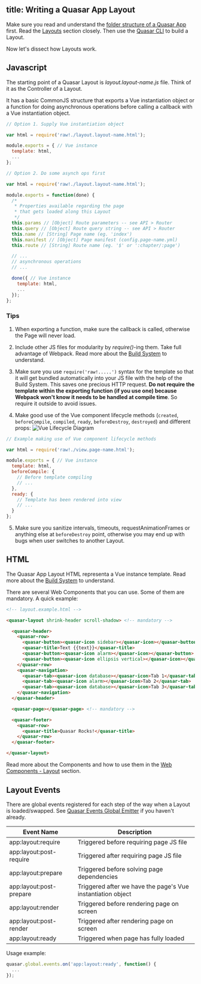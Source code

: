 title: Writing a Quasar App Layout
---

Make sure you read and understand the [folder structure of a Quasar App](/guide/quasar-app-structure.html) first.
Read the [Layouts](/guide/quasar-app-structure.html#Layouts) section closely. Then use the [Quasar CLI](/guide/cli-commands.html#Layouts) to build a Layout.

Now let's dissect how Layouts work.

## Javascript
The starting point of a Quasar Layout is *layout.layout-name.js* file. Think of it as the Controller of a Layout.

It has a basic CommonJS structure that exports a Vue instantiation object or a function for doing asynchronous operations before calling a callback with a Vue instantiation object.

``` js
// Option 1. Supply Vue instantiation object

var html = require('raw!./layout.layout-name.html');

module.exports = { // Vue instance
  template: html,
  ...
};
```

``` js
// Option 2. Do some asynch ops first

var html = require('raw!./layout.layout-name.html');

module.exports = function(done) {
  /*
   * Properties available regarding the page
   * that gets loaded along this Layout
   */
  this.params // [Object] Route parameters -- see API > Router
  this.query // [Object] Route query string -- see API > Router
  this.name // [String] Page name (eg. 'index')
  this.manifest // [Object] Page manifest (config.page-name.yml)
  this.route // [String] Route name (eg. '$' or ':chapter/:page')

  // ...
  // asynchronous operations
  // ...

  done({ // Vue instance
    template: html,
    ...
  });
};
```

### Tips

1. When exporting a function, make sure the callback is called, otherwise the Page will never load.

2. Include other JS files for modularity by *require()*-ing them. Take full advantage of Webpack.
Read more about the [Build System](/guide/quasar-build-system.html) to understand.

3. Make sure you use `require('raw!.....')` syntax for the template so that it will get bundled automatically into your JS file with the help of the Build System. This saves one precious HTTP request. **Do not require the template within the exporting function (if you use one) because Webpack won't know it needs to be handled at compile time**. So require it outside to avoid issues.

4. Make good use of the Vue component lifecycle methods (`created`, `beforeCompile`, `compiled`, `ready`, `beforeDestroy`, `destroyed`) and different props:
![Vue Lifecycle Diagram](/images/vue-lifecycle.png "Vue Lifecycle Diagram")
``` js
// Example making use of Vue component lifecycle methods

var html = require('raw!./view.page-name.html');

module.exports = { // Vue instance
  template: html,
  beforeCompile: {
    // Before template compiling
    // ...
  },
  ready: {
    // Template has been rendered into view
    // ...
  }
};
```

5. Make sure you sanitize intervals, timeouts, requestAnimationFrames or anything else at `beforeDestroy` point, otherwise you may end up with bugs when user switches to another Layout.

## HTML
The Quasar App Layout HTML representa a Vue instance template. Read more about the [Build System](/guide/quasar-build-system.html#HTML_Files) to understand.

There are several Web Components that you can use. Some of them are mandatory. A quick example:

``` html
<!-- layout.example.html -->

<quasar-layout shrink-header scroll-shadow> <!-- mandatory -->

  <quasar-header>
    <quasar-row>
      <quasar-button><quasar-icon sidebar></quasar-icon></quasar-button>
      <quasar-title>Text {{text}}</quasar-title>
      <quasar-button><quasar-icon alarm></quasar-icon></quasar-button>
      <quasar-button><quasar-icon ellipsis vertical></quasar-icon></quasar-button>
    </quasar-row>
    <quasar-navigation>
      <quasar-tab><quasar-icon database></quasar-icon>Tab 1</quasar-tab>
      <quasar-tab><quasar-icon alarm></quasar-icon>Tab 2</quasar-tab>
      <quasar-tab><quasar-icon database></quasar-icon>Tab 3</quasar-tab>
    </quasar-navigation>
  </quasar-header>

  <quasar-page></quasar-page> <!-- mandatory -->

  <quasar-footer>
    <quasar-row>
      <quasar-title>Quasar Rocks!</quasar-title>
    </quasar-row>
  </quasar-footer>

</quasar-layout>
```

Read more about the Components and how to use them in the [Web Components - Layout](/api/web-components-layout.html) section.

## Layout Events
There are global events registered for each step of the way when a Layout is loaded/swapped. See [Quasar Events Global Emitter](/api/core-js-events.html#Global_Events_Emitter) if you haven't already.

| Event Name | Description |
| --- | --- |
| app:layout:require | Triggered before requiring page JS file |
| app:layout:post-require | Triggered after requiring page JS file |
| app:layout:prepare | Triggered before solving page dependencies |
| app:layout:post-prepare | Triggered after we have the page's Vue instantiation object |
| app:layout:render | Triggered before rendering page on screen |
| app:layout:post-render | Triggered after rendering page on screen |
| app:layout:ready | Triggered when page has fully loaded |

Usage example:
``` js
quasar.global.events.on('app:layout:ready', function() {
  ...
});
```
